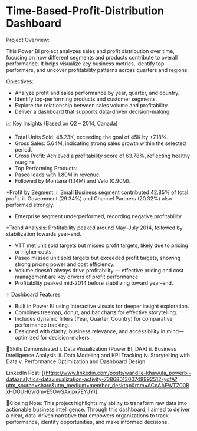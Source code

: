 # Time-Based-Profit-Distribution Dashboard
Project Overview:

This Power BI project analyzes sales and profit distribution over time, focusing on how different segments and products contribute to overall performance.
It helps visualize key business metrics, identify top performers, and uncover profitability patterns across quarters and regions.

Objectives:

* Analyze profit and sales performance by year, quarter, and country.
* Identify top-performing products and customer segments.
* Explore the relationship between sales volume and profitability.
* Deliver a dashboard that supports data-driven decision-making.

📈 Key Insights (Based on Q2 – 2014, Canada)
* Total Units Sold: 48.23K, exceeding the goal of 45K by +7.18%.
* Gross Sales: 5.64M, indicating strong sales growth within the selected period.
* Gross Profit: Achieved a profitability score of 63.78%, reflecting healthy margins.
* Top Performing Products:
* Paseo leads with 1.80M in revenue.
* Followed by Montana (1.14M) and Velo (0.90M).

*Profit by Segment:
 i. Small Business segment contributed 42.85% of total profit.
 ii. Government (29.34%) and Channel Partners (20.32%) also performed strongly.

* Enterprise segment underperformed, recording negative profitability.

*Trend Analysis:
  Profitability peaked around May–July 2014, followed by stabilization towards year-end.

* VTT met unit sold targets but missed profit targets, likely due to pricing or higher costs.
* Paseo missed unit sold targets but exceeded profit targets, showing strong pricing power and cost efficiency.
* Volume doesn’t always drive profitability — effective pricing and cost management are key drivers of profit performance.
* Profitability peaked mid-2014 before stabilizing toward year-end.

💡 Dashboard Features
* Built in Power BI using interactive visuals for deeper insight exploration.
* Combines treemap, donut, and bar charts for effective storytelling.
* Includes dynamic filters (Year, Quarter, Country) for comparative performance tracking.
* Designed with clarity, business relevance, and accessibility in mind—optimized for decision-makers.

🧠Skills Demonstrated
i. Data Visualization (Power BI, DAX)
ii. Business Intelligence Analysis
iii. Data Modeling and KPI Tracking
iv. Storytelling with Data
v. Performance Optimization and Dashboard Design


LinkedIn Post: [(https://www.linkedin.com/posts/wandile-khawula_powerbi-dataanalytics-datavisualization-activity-7386801300748992512-yofA?utm_source=share&utm_medium=member_desktop&rcm=ACoAAFWTZ00BxHDGUH6vrdmvE5OwSAxjpx7EYJY)]

💬Closing Note:
This project highlights my ability to transform raw data into actionable business intelligence. Through this dashboard, I aimed to deliver a clear, data-driven narrative that empowers organizations to track performance, identify opportunities, and make informed decisions.
